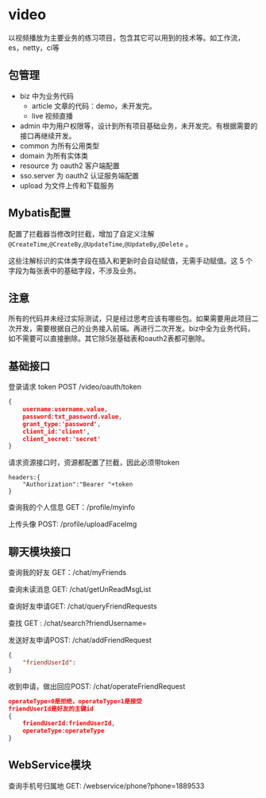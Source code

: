 # video
以视频播放为主要业务的练习项目，包含其它可以用到的技术等。如工作流，es，netty，ci等

## 包管理
- biz 中为业务代码
  - article 文章的代码：demo，未开发完。
  - live 视频直播
- admin 中为用户权限等，设计到所有项目基础业务，未开发完。有根据需要的接口再继续开发。
- common 为所有公用类型
- domain 为所有实体类
- resource 为 oauth2 客户端配置
- sso.server 为 oauth2 认证服务端配置
- upload 为文件上传和下载服务

## Mybatis配置
配置了拦截器当修改时拦截，增加了自定义注解 `@CreateTime`,`@CreateBy`,`@UpdateTime`,`@UpdateBy`,`@Delete` 。

这些注解标识的实体类字段在插入和更新时会自动赋值，无需手动赋值。这 5 个字段为每张表中的基础字段，不涉及业务。

## 注意
所有的代码并未经过实际测试，只是经过思考应该有哪些包。如果需要用此项目二次开发，需要根据自己的业务接入前端。再进行二次开发。biz中全为业务代码，如不需要可以直接删除。其它除5张基础表和oauth2表都可删除。

## 基础接口
登录请求 token POST /video/oauth/token
```json
{
	username:username.value,
	password:txt_password.value,
	grant_type:'password',
	client_id:'client',
	client_secret:'secret'
}
```
请求资源接口时，资源都配置了拦截，因此必须带token
```
headers:{
	"Authorization":"Bearer "+token
}
```

查询我的个人信息	GET：/profile/myinfo

上传头像 POST: /profile/uploadFaceImg

## 聊天模块接口
查询我的好友	GET：/chat/myFriends	

查询未读消息 GET: /chat/getUnReadMsgList

查询好友申请GET: /chat/queryFriendRequests

查找 GET : /chat/search?friendUsername=

发送好友申请POST: /chat/addFriendRequest
```json
{
	"friendUserId":
}
```

收到申请，做出回应POST: /chat/operateFriendRequest
```json
operateType=0是拒绝，operateType=1是接受
friendUserId是好友的主键id
{
	friendUserId:friendUserId,
	operateType:operateType
}
```

## WebService模块
查询手机号归属地	GET:	/webservice/phone?phone=1889533

